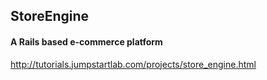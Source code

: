## StoreEngine

#### A Rails based e-commerce platform

http://tutorials.jumpstartlab.com/projects/store_engine.html



